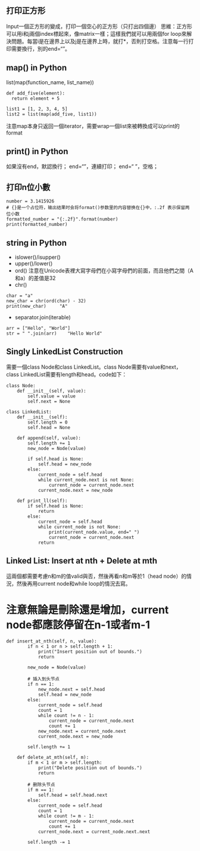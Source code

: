 ## 打印正方形
Input一個正方形的變成，打印一個空心的正方形（只打出四個邊）
思維：正方形可以用i和j兩個index標起來，像matrix一樣；這樣我們就可以用兩個for loop來解決問題。每當i是在邊界上以及j是在邊界上時，就打*，否則打空格。注意每一行打印需要換行，別的end=“”。
  
## map() in Python
list(map(function_name, list_name))  
```
def add_five(element):
  return element + 5

list1 = [1, 2, 3, 4, 5]
list2 = list(map(add_five, list1))
```
注意map本身只返回一個iterator，需要wrap一個list來被轉換成可以print的format
  
## print() in Python
如果沒有end，默認換行；
end=“”，連續打印；
end=“ ”，空格；

## 打印n位小數
```
number = 3.1415926
# {}是一个占位符，输出结果时会将format()参数里的内容替换在{}中，:.2f 表示保留两位小数
formatted_number = "{:.2f}".format(number)
print(formatted_number)
```
## string in Python
- islower()/isupper()
- upper()/lower()
- ord() 注意在Unicode表裡大寫字母們在小寫字母們的前面，而且他們之間（A和a）的差值是32
- chr()
```
char = "a"
new_char = chr(ord(char) - 32)
print(new_char)     "A"
```
- separator.join(iterable)
```
arr = ["Hello", "World"]
str = " ".join(arr)    "Hello World"
```

## Singly LinkedList Construction
需要一個class Node和class LinkedList。class Node需要有value和next，class LinkedList需要有length和head。code如下：
```
class Node:
    def __init__(self, value):
        self.value = value
        self.next = None

class LinkedList:
    def __init__(self):
        self.length = 0
        self.head = None
    
    def append(self, value):
        self.length += 1
        new_node = Node(value)

        if self.head is None:
            self.head = new_node
        else:
            current_node = self.head
            while current_node.next is not None:
                current_node = current_node.next
            current_node.next = new_node
    
    def print_ll(self):
        if self.head is None:
            return
        else:
            current_node = self.head
            while current_node is not None:
                print(current_node.value, end=" ")
                current_node = current_node.next
            return
```

## Linked List: Insert at nth + Delete at mth
這兩個都需要考慮n和m的值valid與否，然後再看n和m等於1（head node）的情況，然後再用current node和while loop的情況去寫。 
# 注意無論是刪除還是增加，current node都應該停留在n-1或者m-1
```
def insert_at_nth(self, n, value):
        if n < 1 or n > self.length + 1:
            print("Insert position out of bounds.")
            return

        new_node = Node(value)

        # 插入到头节点
        if n == 1:
            new_node.next = self.head
            self.head = new_node
        else:
            current_node = self.head
            count = 1
            while count != n - 1:
                current_node = current_node.next
                count += 1
            new_node.next = current_node.next
            current_node.next = new_node

        self.length += 1
```
```
    def delete_at_mth(self, m):
        if m < 1 or m > self.length:
            print("Delete position out of bounds.")
            return

        # 删除头节点
        if m == 1:
            self.head = self.head.next
        else:
            current_node = self.head
            count = 1
            while count != m - 1:
                current_node = current_node.next
                count += 1
            current_node.next = current_node.next.next

        self.length -= 1
```
## 
